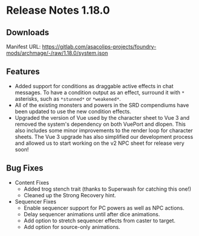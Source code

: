 # Release Notes 1.18.0

## Downloads

Manifest URL: https://gitlab.com/asacolips-projects/foundry-mods/archmage/-/raw/1.18.0/system.json

## Features

- Added support for conditions as draggable active effects in chat messages. To have a condition output as an effect, surround it with `*` asterisks, such as `*stunned*` or `*weakened*`.
- All of the existing monsters and powers in the SRD compendiums have been updated to use the new condition effects.
- Upgraded the version of Vue used by the character sheet to Vue 3 and removed the system's dependency on both VuePort and dlopen. This also includes some minor improvements to the render loop for character sheets. The Vue 3 upgrade has also simplified our development process and allowed us to start working on the v2 NPC sheet for release very soon!

## Bug Fixes

- Content Fixes
    - Added trog stench trait (thanks to Superwash for catching this one!)
    - Cleaned up the Strong Recovery hint.
- Sequencer Fixes
    - Enable sequencer support for PC powers as well as NPC actions.
    - Delay sequencer animations until after dice animations.
    - Add option to stretch sequencer effects from caster to target.
    - Add option for source-only animations.

